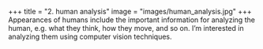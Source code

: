 +++
title = "2. human analysis"
image = "images/human_analysis.jpg"
+++
Appearances of humans include the important information for analyzing the human, e.g. what they think, how they move, and so on. I’m interested in analyzing them using computer vision techniques.